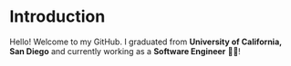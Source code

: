 # Introduction
Hello! Welcome to my GitHub. I graduated from **University of California, San Diego** and currently working as a **Software Engineer** 👨‍💻!
